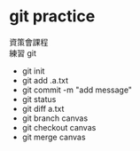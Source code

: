 # git practice

資策會課程   
練習 git   

- git init
- git add .a.txt
- git commit -m "add message"
- git status
- git diff a.txt
- git branch canvas
- git checkout canvas
- git merge canvas